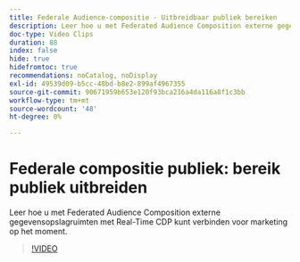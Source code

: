 ```yaml
---
title: Federale Audience-compositie - Uitbreidbaar publiek bereiken
description: Leer hoe u met Federated Audience Composition externe gegevensopslagruimten met Real-Time CDP kunt verbinden voor marketing op het moment.
doc-type: Video Clips
duration: 88
index: false
hide: true
hidefromtoc: true
recommendations: noCatalog, noDisplay
exl-id: 49539d09-b5cc-48bd-b8e2-899af4967355
source-git-commit: 90671959b653e120f93bca216a4da116a8f1c3bb
workflow-type: tm+mt
source-wordcount: '48'
ht-degree: 0%

---
```


# Federale compositie publiek: bereik publiek uitbreiden

Leer hoe u met Federated Audience Composition externe gegevensopslagruimten met Real-Time CDP kunt verbinden voor marketing op het moment.

<!-- 62_S508_3442517_87_federated-audience-composition-expanding-audience-reach -->
>[!VIDEO](https://video.tv.adobe.com/v/3458295/?learn=on&enablevpops=true)
